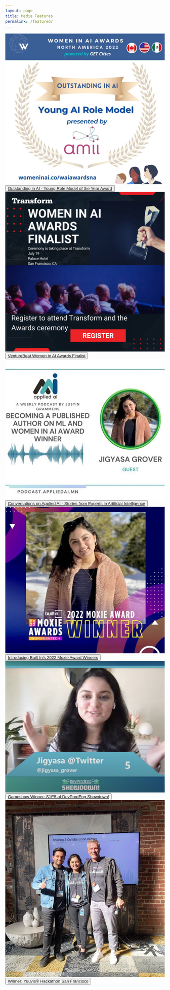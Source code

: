 ```yaml
---
layout: page
title: Media Features
permalink: /featured/
---
```


<section id="portfolio">
  
  <div class="project">
    <img class="project__image" src="/images/WAI.jpeg" />
    <div class="grid__overlay">
      <button class="viewbutton">
        <a href="https://www.womeninai.co/post/women-in-ai-awards-honor-the-top-female-artificial-intelligence-innovators-in-north-america" target="_blank">Outstanding in AI - Young Role Model of the Year Award</a>
      </button>
    </div>
  </div>
  
  <div class="project">
    <img class="project__image" src="/images/VentureBeatsWAI.png" />
    <div class="grid__overlay">
      <button class="viewbutton">
        <a href="https://venturebeat.com/2022/07/08/meet-the-nominees-for-the-2022-venturebeat-women-in-ai-awards/" target="_blank">VentureBeat Women in AI Awards Finalist</a>
      </button>
    </div>
  </div>
  
  <div class="project">
    <img class="project__image" src="/images/appliedai.jpeg" />
    <div class="grid__overlay">
      <button class="viewbutton">
        <a href="https://open.spotify.com/episode/6IwWp2TmXZI0MVLGHW4Qtl/" target="_blank">Conversations on Applied AI - Stories from Experts in Artificial Intelligence</a>
      </button>
    </div>
  </div>
  
  <div class="project">
    <img class="project__image" src="/images/1651276456453.jpeg" target="_blank" />
    <div class="grid__overlay">
      <button class="viewbutton">
        <a href="https://builtin.com/women-tech/moxie-award-winners">Introducing Built In’s 2022 Moxie Award Winners</a>
      </button>
    </div>
  </div>
 
  <div class="project">
    <img class="project__image" src="/images/devprog.png" target="_blank" />
    <div class="grid__overlay">
      <button class="viewbutton">
        <a href="https://www.youtube.com/watch?v=O5L2e1UrQtI">Gameshow Winner: S1E5 of DevProdEng Showdown!</a>
      </button>
    </div>
  </div>
  
  <div class="project">
    <img class="project__image" src="/images/IMG_2368.JPG" target="_blank" />
    <div class="grid__overlay">
      <button class="viewbutton">
        <a href="https://yuuvis.com/wp-content/uploads/2020/02/verbalexa-innovation-case-study.pdf">Winner: Yuuvis® Hackathon San Francisco</a>
      </button>
    </div>
  </div>
  
</section>

